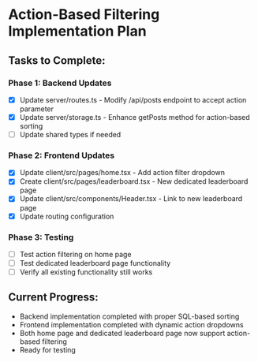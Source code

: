 # Action-Based Filtering Implementation Plan

## Tasks to Complete:

### Phase 1: Backend Updates
- [x] Update server/routes.ts - Modify /api/posts endpoint to accept action parameter
- [x] Update server/storage.ts - Enhance getPosts method for action-based sorting
- [ ] Update shared types if needed

### Phase 2: Frontend Updates
- [x] Update client/src/pages/home.tsx - Add action filter dropdown
- [x] Create client/src/pages/leaderboard.tsx - New dedicated leaderboard page
- [x] Update client/src/components/Header.tsx - Link to new leaderboard page
- [x] Update routing configuration

### Phase 3: Testing
- [ ] Test action filtering on home page
- [ ] Test dedicated leaderboard page functionality
- [ ] Verify all existing functionality still works

## Current Progress:
- Backend implementation completed with proper SQL-based sorting
- Frontend implementation completed with dynamic action dropdowns
- Both home page and dedicated leaderboard page now support action-based filtering
- Ready for testing
